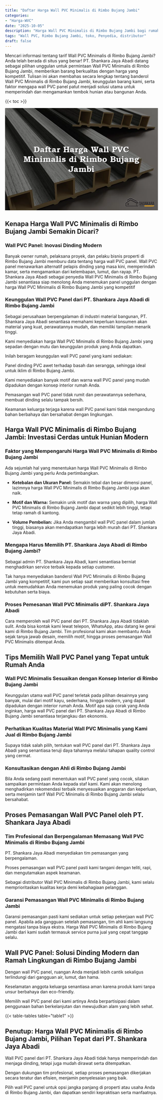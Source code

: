 ```yaml
---
title: "Daftar Harga Wall PVC Minimalis di Rimbo Bujang Jambi"
categories: 
- "Harga-WVC"
date: "2025-10-05"
description: "Harga Wall PVC Minimalis di Rimbo Bujang Jambi bagi rumah, office, dan gerai. Produk unggulan, pilihan motif, pilihan warna modern, dengan jasa pemasangan ditangani oleh teknisi profesional dan kepastian resmi!|Layanan distribusi Wall PVC Minimalis di Rimbo Bujang Jambi untuk keperluan hunian, office, atau toko, dengan panel unggulan dan instalasi oleh teknisi profesional dan kepastian resmi.|Alternatif Wall PVC Minimalis di Rimbo Bujang Jambi yang terbukti untuk tempat tinggal, office, serta gerai, dengan panel unggulan dan instalasi ditangani oleh teknisi berpengalaman serta garansi resmi.|Distribusi Wall PVC Minimalis di Rimbo Bujang Jambi untuk rumah, office, dan ritel, beserta produk unggulan dan penempatan oleh teknisi berpengalaman, lengkap beserta jaminan resmi.}"
tags: "Wall PVC, Rimbo Bujang Jambi, toko, Penyedia, distributor"
draft: false
---
```


Mencari informasi tentang tarif Wall PVC Minimalis di Rimbo Bujang Jambi? Anda telah berada di situs yang benar! PT. Shankara Jaya Abadi datang sebagai pilihan unggulan untuk permintaan Wall PVC Minimalis di Rimbo Bujang Jambi, memberikan barang berkualitas dengan harga yang kompetitif. Tulisan ini akan membahas secara lengkap tentang banderol Wall PVC Minimalis di Rimbo Bujang Jambi, keunggulan barang kami, serta faktor mengapa wall PVC panel patut menjadi solusi utama untuk memperindah dan mengamankan tembok hunian atau bangunan Anda.

{{< toc >}}

![Daftar Harga Wall PVC Minimalis di Rimbo Bujang Jambi](/images/Harga-WVC/Daftar-Harga-Wall-PVC-Minimalis-di-Rimbo-Bujang-Jambi.png)


## Kenapa Harga Wall PVC Minimalis di Rimbo Bujang Jambi Semakin Dicari?

### Wall PVC Panel: Inovasi Dinding Modern

Banyak owner rumah, pelaksana proyek, dan pelaku bisnis properti di Rimbo Bujang Jambi memburu data tentang harga wall PVC panel. Wall PVC panel menawarkan alternatif pelapis dinding yang masa kini, memperindah kamar, serta mengamankan dari kelembapan, lumut, dan rayap. PT. Shankara Jaya Abadi sebagai penyedia Wall PVC Minimalis di Rimbo Bujang Jambi senantiasa siap menolong Anda menemukan panel unggulan dengan harga Wall PVC Minimalis di Rimbo Bujang Jambi yang kompetitif

### Keunggulan Wall PVC Panel dari PT. Shankara Jaya Abadi di Rimbo Bujang Jambi

Sebagai perusahaan berpengalaman di industri material bangunan, PT. Shankara Jaya Abadi senantiasa memahami keperluan konsumen akan material yang kuat, perawatannya mudah, dan memiliki tampilan menarik tinggi.

Kami menyediakan harga Wall PVC Minimalis di Rimbo Bujang Jambi yang sepadan dengan mutu dan keunggulan produk yang Anda dapatkan.

Inilah beragam keunggulan wall PVC panel yang kami sediakan:

Panel dinding PVC awet terhadap basah dan serangga, sehingga ideal untuk iklim di Rimbo Bujang Jambi.

Kami menyediakan banyak motif dan warna wall PVC panel yang mudah dipadukan dengan konsep interior rumah Anda.

Pemasangan wall PVC panel tidak rumit dan perawatannya sederhana, membuat dinding selalu tampak bersih.

Keamanan keluarga terjaga karena wall PVC panel kami tidak mengandung bahan berbahaya dan bersahabat dengan lingkungan.

## Harga Wall PVC Minimalis di Rimbo Bujang Jambi: Investasi Cerdas untuk Hunian Modern

### Faktor yang Mempengaruhi Harga Wall PVC Minimalis di Rimbo Bujang Jambi

Ada sejumlah hal yang menentukan harga Wall PVC Minimalis di Rimbo Bujang Jambi yang perlu Anda pertimbangkan.

- **Ketebalan dan Ukuran Panel:** Semakin tebal dan besar dimensi panel, lazimnya harga Wall PVC Minimalis di Rimbo Bujang Jambi juga akan naik.

- **Motif dan Warna:** Semakin unik motif dan warna yang dipilih, harga Wall PVC Minimalis di Rimbo Bujang Jambi dapat sedikit lebih tinggi, tetapi tetap ramah di kantong.

- **Volume Pembelian:** Jika Anda mengambil wall PVC panel dalam jumlah tinggi, biasanya akan mendapatkan harga lebih murah dari PT. Shankara Jaya Abadi.

### Mengapa Harus Memilih PT. Shankara Jaya Abadi di Rimbo Bujang Jambi?

Sebagai admin PT. Shankara Jaya Abadi, kami senantiasa berniat menghadirkan service terbaik kepada setiap customer.

Tak hanya menyediakan banderol Wall PVC Minimalis di Rimbo Bujang Jambi yang kompetitif, kami pun setiap saat memberikan konsultasi free untuk memudahkan Anda menemukan produk yang paling cocok dengan kebutuhan serta biaya.

### Proses Pemesanan Wall PVC Minimalis diPT. Shankara Jaya Abadi

Cara memperoleh wall PVC panel dari PT. Shankara Jaya Abadi tidaklah sulit. Anda bisa kontak kami lewat telepon, WhatsApp, atau datang ke gerai kami di Rimbo Bujang Jambi. Tim profesional kami akan membantu Anda sejak tanya jawab desain, memilih motif, hingga proses pemasangan Wall PVC Minimalis ditempat Anda.

## Tips Memilih Wall PVC Panel yang Tepat untuk Rumah Anda

### Wall PVC Minimalis Sesuaikan dengan Konsep Interior di Rimbo Bujang Jambi

Keunggulan utama wall PVC panel terletak pada pilihan desainnya yang banyak, mulai dari motif kayu, sederhana, hingga modern, yang dapat dipadukan dengan interior rumah Anda. Motif apa saja corak yang Anda inginkan, harga wall PVC panel dari PT. Shankara Jaya Abadi di Rimbo Bujang Jambi senantiasa terjangkau dan ekonomis.

### Perhatikan Kualitas Material Wall PVC Minimalis yang Kami Jual di Rimbo Bujang Jambi

Supaya tidak salah pilih, tentukan wall PVC panel dari PT. Shankara Jaya Abadi yang senantiasa teruji daya tahannya melalui tahapan quality control yang cermat.

### Konsultasikan dengan Ahli di Rimbo Bujang Jambi

Bila Anda sedang pasti menentukan wall PVC panel yang cocok, silakan sampaikan permintaan Anda kepada staf kami. Kami akan menolong menghadirkan rekomendasi terbaik menyesuaikan anggaran dan keperluan, serta menjamin tarif Wall PVC Minimalis di Rimbo Bujang Jambi selalu bersahabat.

## Proses Pemasangan Wall PVC Panel oleh PT. Shankara Jaya Abadi

### Tim Profesional dan Berpengalaman Memasang Wall PVC Minimalis di Rimbo Bujang Jambi

PT. Shankara Jaya Abadi menyediakan tim pemasangan yang berpengalaman.

Proses pemasangan wall PVC panel pasti kami tangani dengan teliti, rapi, dan mengutamakan aspek keamanan.

Sebagai distributor Wall PVC Minimalis di Rimbo Bujang Jambi, kami selalu memprioritaskan kualitas kerja demi kebahagiaan pelanggan.

### Garansi Pemasangan Wall PVC Minimalis di Rimbo Bujang Jambi

Garansi pemasangan pasti kami sediakan untuk setiap pekerjaan wall PVC panel. Apabila ada gangguan setelah pemasangan, tim ahli kami langsung mengatasi tanpa biaya ekstra. Harga Wall PVC Minimalis di Rimbo Bujang Jambi dari kami sudah termasuk service purna jual yang cepat tanggap selalu.

## Wall PVC Panel: Solusi Dinding Modern dan Ramah Lingkungan di Rimbo Bujang Jambi

Dengan wall PVC panel, ruangan Anda menjadi lebih cantik sekaligus terlindungi dari gangguan air, lumut, dan hama.

Keselamatan anggota keluarga senantiasa aman karena produk kami tanpa unsur berbahaya dan eco-friendly.

Memilih wall PVC panel dari kami artinya Anda berpartisipasi dalam penggunaan bahan berkelanjutan dan mewujudkan alam yang lebih sehat.

{{< table-tables table="table1" >}}

## Penutup: Harga Wall PVC Minimalis di Rimbo Bujang Jambi, Pilihan Tepat dari PT. Shankara Jaya Abadi

Wall PVC panel dari PT. Shankara Jaya Abadi tidak hanya memperindah dan menjaga dinding, tetapi juga mudah dirawat serta ditempatkan.

Dengan dukungan tim profesional, setiap proses pemasangan dikerjakan secara teratur dan efisien, menjamin penyelesaian yang baik.

Pilih wall PVC panel untuk opsi jangka panjang di properti atau usaha Anda di Rimbo Bujang Jambi, dan dapatkan sendiri kepraktisan serta manfaatnya.